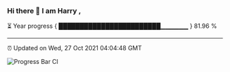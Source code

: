 ### Hi there 👋 I am Harry , 

⏳ Year progress { ████████████████████████▁▁▁▁▁▁ } 81.96 %

---

⏰ Updated on Wed, 27 Oct 2021 04:04:48 GMT

![Progress Bar CI](https://github.com/duykhang68/duykhang68/workflows/Progress%20Bar%20CI/badge.svg)
